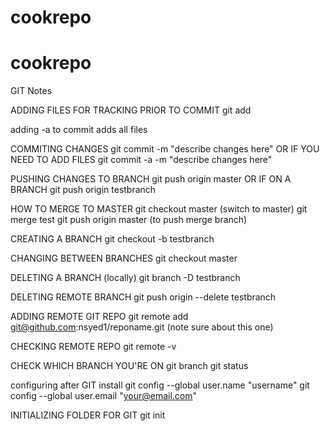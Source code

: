 # cookrepo
# cookrepo

GIT Notes

ADDING FILES FOR TRACKING PRIOR TO COMMIT
git add <filename>

adding -a to commit adds all files

COMMITING CHANGES
git commit -m "describe changes here"
OR IF YOU NEED TO ADD FILES
git commit -a -m "describe changes here"

PUSHING CHANGES TO BRANCH
git push origin master
OR IF ON A BRANCH
git push origin testbranch

HOW TO MERGE TO MASTER
git checkout master (switch to master)
git merge test
git push origin master (to push merge branch)


CREATING A BRANCH
git checkout -b testbranch 

CHANGING BETWEEN BRANCHES
git checkout master

DELETING A BRANCH (locally)
git branch -D testbranch

DELETING REMOTE BRANCH
git push origin --delete testbranch

ADDING REMOTE GIT REPO
git remote add git@github.com:nsyed1/reponame.git
(note sure about this one)

CHECKING REMOTE REPO
git remote -v

CHECK WHICH BRANCH YOU'RE ON
git branch
git status


configuring after GIT install
git config --global user.name "username"
git config --global user.email "your@email.com"

INITIALIZING FOLDER FOR GIT
git init
